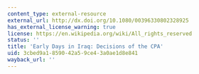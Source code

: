 ```yaml
---
content_type: external-resource
external_url: http://dx.doi.org/10.1080/00396330802328925
has_external_license_warning: true
license: https://en.wikipedia.org/wiki/All_rights_reserved
status: ''
title: 'Early Days in Iraq: Decisions of the CPA'
uid: 3cbed9a1-8590-42a5-9ce4-3a0ae1d8e841
wayback_url: ''
---
```

